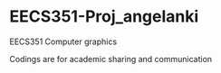 # EECS351-Proj_angelanki
EECS351 Computer graphics

Codings are for academic sharing and communication

